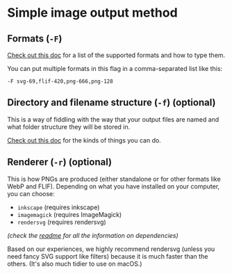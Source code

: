# Simple image output method


## Formats (`-F`)

[Check out this doc](image_formats.md) for a list of the supported formats and how to type them.

You can put multiple formats in this flag in a comma-separated list like this:

````
-F svg-69,flif-420,png-666,png-128
````

## Directory and filename structure (`-f`) (optional)

This is a way of fiddling with the way that your output files are named and what folder structure they will be stored in.

[Check out this doc](file_structure.md) for the kinds of things you can do.


## Renderer (`-r`) (optional)

This is how PNGs are produced (either standalone or for other formats like WebP and FLIF).
Depending on what you have installed on your computer, you can choose:

- `inkscape` (requires inkscape)
- `imagemagick` (requires ImageMagick)
- `rendersvg` (requires rendersvg)

*(check the [readme](../../readme.md) for all the information on dependencies)*

Based on our experiences, we highly recommend rendersvg (unless you need fancy SVG support like filters) because it is much faster than the others. (It's also much tidier to use on macOS.)

